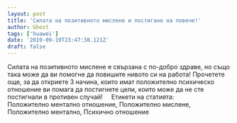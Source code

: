 ```yaml
---
layout: post
title: 'Силата на позитивното мислене и постигане на повече!'
author: Ghost
tags: ['huawei']
date: '2019-09-19T23:47:38.121Z'
draft: false
---
```


Силата на позитивното мислене е свързана с по-добро здраве, но също така може да ви помогне да повишите нивото си на работа! Прочетете още, за да откриете 3 начина, които имат положително психическо отношение ви помага да постигнете цели, които може да не сте постигнали в противен случай!     Етикети на статията:         Положително ментално отношение, Положително мислене, Положително ментално, Психично отношение
